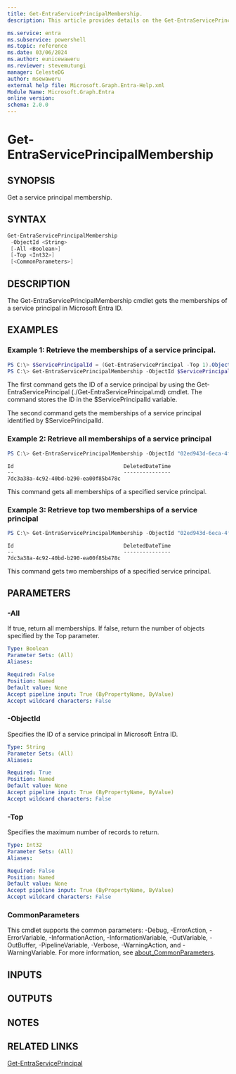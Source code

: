 ```yaml
---
title: Get-EntraServicePrincipalMembership.
description: This article provides details on the Get-EntraServicePrincipalMembership command.

ms.service: entra
ms.subservice: powershell
ms.topic: reference
ms.date: 03/06/2024
ms.author: eunicewaweru
ms.reviewer: stevemutungi
manager: CelesteDG
author: msewaweru
external help file: Microsoft.Graph.Entra-Help.xml
Module Name: Microsoft.Graph.Entra
online version:
schema: 2.0.0
---
```


# Get-EntraServicePrincipalMembership

## SYNOPSIS
Get a service principal membership.

## SYNTAX

```powershell
Get-EntraServicePrincipalMembership 
 -ObjectId <String>
 [-All <Boolean>] 
 [-Top <Int32>]
 [<CommonParameters>]
```

## DESCRIPTION
The Get-EntraServicePrincipalMembership cmdlet gets the memberships of a service principal in Microsoft Entra ID.

## EXAMPLES

### Example 1: Retrieve the memberships of a service principal.

```powershell
PS C:\> $ServicePrincipalId = (Get-EntraServicePrincipal -Top 1).ObjectId
PS C:\> Get-EntraServicePrincipalMembership -ObjectId $ServicePrincipalId
```

The first command gets the ID of a service principal by using the Get-EntraServicePrincipal (./Get-EntraServicePrincipal.md) cmdlet. 
The command stores the ID in the $ServicePrincipalId variable.

The second command gets the memberships of a service principal identified by $ServicePrincipalId.

### Example 2: Retrieve all memberships of a service principal

```powershell
PS C:\> Get-EntraServicePrincipalMembership -ObjectId "02ed943d-6eca-4f99-83d6-e6fbf9dc63ae" -All $true
```
```output
Id                                   DeletedDateTime
--                                   ---------------
7dc3a38a-4c92-40bd-b290-ea00f85b478c

```
This command gets all memberships of a specified service principal.

### Example 3: Retrieve top two memberships of a service principal
```powershell
PS C:\> Get-EntraServicePrincipalMembership -ObjectId "02ed943d-6eca-4f99-83d6-e6fbf9dc63ae" -Top 2
```
```output
Id                                   DeletedDateTime
--                                   ---------------
7dc3a38a-4c92-40bd-b290-ea00f85b478c

```

This command gets two memberships of a specified service principal.

## PARAMETERS

### -All
If true, return all memberships.
If false, return the number of objects specified by the Top parameter.

```yaml
Type: Boolean
Parameter Sets: (All)
Aliases:

Required: False
Position: Named
Default value: None
Accept pipeline input: True (ByPropertyName, ByValue)
Accept wildcard characters: False
```

### -ObjectId
Specifies the ID of a service principal in Microsoft Entra ID.

```yaml
Type: String
Parameter Sets: (All)
Aliases:

Required: True
Position: Named
Default value: None
Accept pipeline input: True (ByPropertyName, ByValue)
Accept wildcard characters: False
```

### -Top
Specifies the maximum number of records to return.

```yaml
Type: Int32
Parameter Sets: (All)
Aliases:

Required: False
Position: Named
Default value: None
Accept pipeline input: True (ByPropertyName, ByValue)
Accept wildcard characters: False
```

### CommonParameters
This cmdlet supports the common parameters: -Debug, -ErrorAction, -ErrorVariable, -InformationAction, -InformationVariable, -OutVariable, -OutBuffer, -PipelineVariable, -Verbose, -WarningAction, and -WarningVariable. For more information, see [about_CommonParameters](https://go.microsoft.com/fwlink/?LinkID=113216).

## INPUTS

## OUTPUTS

## NOTES

## RELATED LINKS

[Get-EntraServicePrincipal](Get-EntraServicePrincipal.md)

